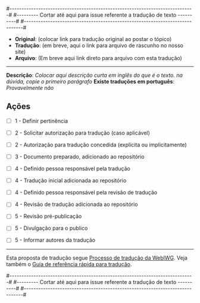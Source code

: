 

#-----------------------------------------------------------------------------#
#--------- Cortar até aqui para issue referente a tradução de texto ----------#
#-----------------------------------------------------------------------------#

- **Original**: (colocar link para tradução original ao postar o tópico)
- **Tradução**: (em breve, aqui o link para arquivo de rascunho no nosso site)
- **Arquivo**: (Em breve aqui link direto para arquivo com esta tradução)

---

**Descrição**: _Colocar aqui descrição curta em inglês do que é o texto.
na dúvida, copie o primeiro parágrafo_
**Existe traduções em português**: _Provavelmente não_


## Ações

- [ ] 1 - Definir pertinência
- [ ] 2 - Solicitar autorização para tradução (caso aplicável)
- [ ] 2 - Autorização para tradução concedida (explícita ou implicitamente)
- [ ] 3 - Documento preparado, adicionado ao repositório
- [ ] 4 - Definido pessoa responsável pela tradução
- [ ] 4 - Tradução inicial adicionada ao repositório
- [ ] 4 - Definido pessoa responsável pela revisão de tradução
- [ ] 4 - Revisão de tradução adicionada ao repositório
- [ ] 5 - Revisão pré-publicação
- [ ] 5 - Divulgação para o publico
- [ ] 5 - Informar autores da tradução


---

Esta proposta de tradução segue [Processo de tradução da WebIWG](https://github.com/webiwg/webiwg-issues/blob/master/traducao.md).
Veja também o [Guia de referência rápida para tradução](https://github.com/webiwg/webiwg-issues/blob/master/guia-de-referencia-rapida-para-tradu%C3%A7%C3%A3o.md).

#-----------------------------------------------------------------------------#
#--------- Cortar até aqui para issue referente a tradução de texto ----------#
#-----------------------------------------------------------------------------#

